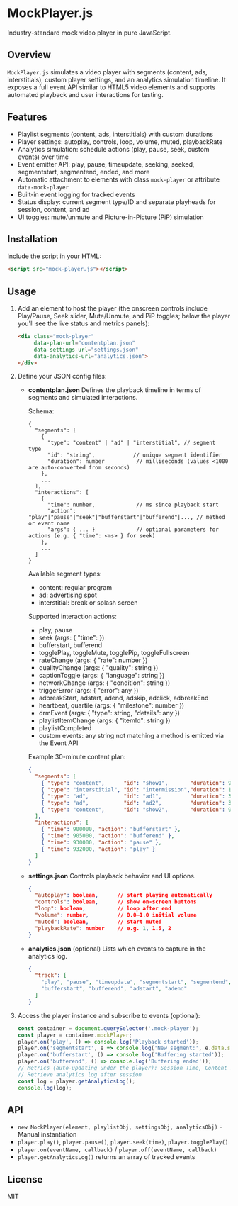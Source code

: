# MockPlayer.js

Industry-standard mock video player in pure JavaScript.

## Overview
`MockPlayer.js` simulates a video player with segments (content, ads, interstitials), custom player settings, and an analytics simulation timeline. It exposes a full event API similar to HTML5 video elements and supports automated playback and user interactions for testing.

## Features
- Playlist segments (content, ads, interstitials) with custom durations
- Player settings: autoplay, controls, loop, volume, muted, playbackRate
- Analytics simulation: schedule actions (play, pause, seek, custom events) over time
- Event emitter API: play, pause, timeupdate, seeking, seeked, segmentstart, segmentend, ended, and more
- Automatic attachment to elements with class `mock-player` or attribute `data-mock-player`
- Built-in event logging for tracked events
- Status display: current segment type/ID and separate playheads for session, content, and ad
- UI toggles: mute/unmute and Picture-in-Picture (PiP) simulation

## Installation
Include the script in your HTML:
```html
<script src="mock-player.js"></script>
```

## Usage
1. Add an element to host the player (the onscreen controls include Play/Pause, Seek slider, Mute/Unmute, and PiP toggles; below the player you'll see the live status and metrics panels):
   ```html
   <div class="mock-player"
        data-plan-url="contentplan.json"
        data-settings-url="settings.json"
        data-analytics-url="analytics.json">
   </div>
   ```
2. Define your JSON config files:
   
   - **contentplan.json**
     Defines the playback timeline in terms of segments and simulated interactions.
     
     Schema:
     ```jsonc
     {
       "segments": [
         {
           "type": "content" | "ad" | "interstitial", // segment type
           "id": "string",            // unique segment identifier
           "duration": number          // milliseconds (values <1000 are auto-converted from seconds)
         },
         ...
       ],
       "interactions": [
         {
           "time": number,             // ms since playback start
           "action": "play"|"pause"|"seek"|"bufferstart"|"bufferend"|..., // method or event name
           "args": { ... }             // optional parameters for actions (e.g. { "time": <ms> } for seek)
         },
         ...
       ]
     }
     ```
     Available segment types:
     - content: regular program
     - ad: advertising spot
     - interstitial: break or splash screen
     
     Supported interaction actions:
     - play, pause
     - seek (args: { "time": <ms> })
     - bufferstart, bufferend
     - togglePlay, toggleMute, togglePip, toggleFullscreen
     - rateChange (args: { "rate": number })
     - qualityChange (args: { "quality": string })
     - captionToggle (args: { "language": string })
     - networkChange (args: { "condition": string })
     - triggerError (args: { "error": any })
     - adbreakStart, adstart, adend, adskip, adclick, adbreakEnd
     - heartbeat, quartile (args: { "milestone": number })
     - drmEvent (args: { "type": string, "details": any })
     - playlistItemChange (args: { "itemId": string })
     - playlistCompleted
     - custom events: any string not matching a method is emitted via the Event API
     
     Example 30-minute content plan:
     ```json
     {
       "segments": [
         { "type": "content",      "id": "show1",       "duration": 900000 },
         { "type": "interstitial", "id": "intermission","duration": 10000  },
         { "type": "ad",           "id": "ad1",         "duration": 30000  },
         { "type": "ad",           "id": "ad2",         "duration": 30000  },
         { "type": "content",      "id": "show2",       "duration": 900000 }
       ],
       "interactions": [
         { "time": 900000, "action": "bufferstart" },
         { "time": 905000, "action": "bufferend" },
         { "time": 930000, "action": "pause" },
         { "time": 932000, "action": "play" }
       ]
     }
     ```

   - **settings.json**
     Controls playback behavior and UI options.
     ```json
     {
       "autoplay": boolean,      // start playing automatically
       "controls": boolean,      // show on-screen buttons
       "loop": boolean,          // loop after end
       "volume": number,         // 0.0–1.0 initial volume
       "muted": boolean,         // start muted
       "playbackRate": number    // e.g. 1, 1.5, 2
     }
     ```

   - **analytics.json** (optional)
     Lists which events to capture in the analytics log.
     ```json
     {
       "track": [
         "play", "pause", "timeupdate", "segmentstart", "segmentend", "ended",
         "bufferstart", "bufferend", "adstart", "adend"
       ]
     }
     ```
3. Access the player instance and subscribe to events (optional):
   ```js
   const container = document.querySelector('.mock-player');
   const player = container.mockPlayer;
   player.on('play', () => console.log('Playback started'));
   player.on('segmentstart', e => console.log('New segment:', e.data.segment));
   player.on('bufferstart', () => console.log('Buffering started'));
   player.on('bufferend', () => console.log('Buffering ended'));
   // Metrics (auto-updating under the player): Session Time, Content Play Time, Ad Play Time, Buffer Time, Pause Time
   // Retrieve analytics log after session
   const log = player.getAnalyticsLog();
   console.log(log);
   ```

## API
- `new MockPlayer(element, playlistObj, settingsObj, analyticsObj)` - Manual instantiation
- `player.play()`, `player.pause()`, `player.seek(time)`, `player.togglePlay()`
- `player.on(eventName, callback)` / `player.off(eventName, callback)`
- `player.getAnalyticsLog()` returns an array of tracked events

## License
MIT